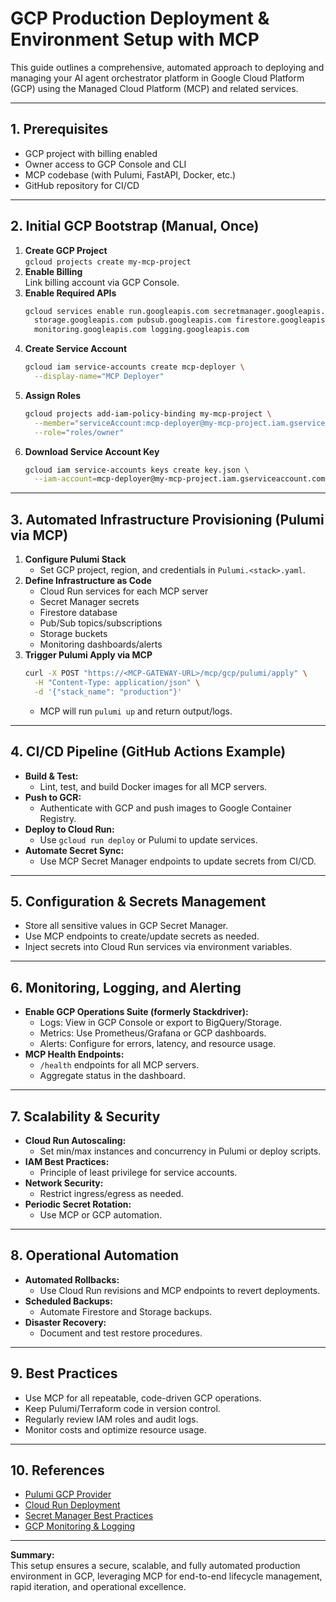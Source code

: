 # GCP Production Deployment & Environment Setup with MCP

This guide outlines a comprehensive, automated approach to deploying and managing your AI agent orchestrator platform in Google Cloud Platform (GCP) using the Managed Cloud Platform (MCP) and related services.

---

## 1. **Prerequisites**

- GCP project with billing enabled
- Owner access to GCP Console and CLI
- MCP codebase (with Pulumi, FastAPI, Docker, etc.)
- GitHub repository for CI/CD

---

## 2. **Initial GCP Bootstrap (Manual, Once)**

1. **Create GCP Project**  
   `gcloud projects create my-mcp-project`
2. **Enable Billing**  
   Link billing account via GCP Console.
3. **Enable Required APIs**  
   ```bash
   gcloud services enable run.googleapis.com secretmanager.googleapis.com \
     storage.googleapis.com pubsub.googleapis.com firestore.googleapis.com \
     monitoring.googleapis.com logging.googleapis.com
   ```
4. **Create Service Account**  
   ```bash
   gcloud iam service-accounts create mcp-deployer \
     --display-name="MCP Deployer"
   ```
5. **Assign Roles**  
   ```bash
   gcloud projects add-iam-policy-binding my-mcp-project \
     --member="serviceAccount:mcp-deployer@my-mcp-project.iam.gserviceaccount.com" \
     --role="roles/owner"
   ```
6. **Download Service Account Key**  
   ```bash
   gcloud iam service-accounts keys create key.json \
     --iam-account=mcp-deployer@my-mcp-project.iam.gserviceaccount.com
   ```

---

## 3. **Automated Infrastructure Provisioning (Pulumi via MCP)**

1. **Configure Pulumi Stack**  
   - Set GCP project, region, and credentials in `Pulumi.<stack>.yaml`.
2. **Define Infrastructure as Code**  
   - Cloud Run services for each MCP server
   - Secret Manager secrets
   - Firestore database
   - Pub/Sub topics/subscriptions
   - Storage buckets
   - Monitoring dashboards/alerts
3. **Trigger Pulumi Apply via MCP**  
   ```bash
   curl -X POST "https://<MCP-GATEWAY-URL>/mcp/gcp/pulumi/apply" \
     -H "Content-Type: application/json" \
     -d '{"stack_name": "production"}'
   ```
   - MCP will run `pulumi up` and return output/logs.

---

## 4. **CI/CD Pipeline (GitHub Actions Example)**

- **Build & Test:**  
  - Lint, test, and build Docker images for all MCP servers.
- **Push to GCR:**  
  - Authenticate with GCP and push images to Google Container Registry.
- **Deploy to Cloud Run:**  
  - Use `gcloud run deploy` or Pulumi to update services.
- **Automate Secret Sync:**  
  - Use MCP Secret Manager endpoints to update secrets from CI/CD.

---

## 5. **Configuration & Secrets Management**

- Store all sensitive values in GCP Secret Manager.
- Use MCP endpoints to create/update secrets as needed.
- Inject secrets into Cloud Run services via environment variables.

---

## 6. **Monitoring, Logging, and Alerting**

- **Enable GCP Operations Suite (formerly Stackdriver):**
  - Logs: View in GCP Console or export to BigQuery/Storage.
  - Metrics: Use Prometheus/Grafana or GCP dashboards.
  - Alerts: Configure for errors, latency, and resource usage.
- **MCP Health Endpoints:**  
  - `/health` endpoints for all MCP servers.
  - Aggregate status in the dashboard.

---

## 7. **Scalability & Security**

- **Cloud Run Autoscaling:**  
  - Set min/max instances and concurrency in Pulumi or deploy scripts.
- **IAM Best Practices:**  
  - Principle of least privilege for service accounts.
- **Network Security:**  
  - Restrict ingress/egress as needed.
- **Periodic Secret Rotation:**  
  - Use MCP or GCP automation.

---

## 8. **Operational Automation**

- **Automated Rollbacks:**  
  - Use Cloud Run revisions and MCP endpoints to revert deployments.
- **Scheduled Backups:**  
  - Automate Firestore and Storage backups.
- **Disaster Recovery:**  
  - Document and test restore procedures.

---

## 9. **Best Practices**

- Use MCP for all repeatable, code-driven GCP operations.
- Keep Pulumi/Terraform code in version control.
- Regularly review IAM roles and audit logs.
- Monitor costs and optimize resource usage.

---

## 10. **References**

- [Pulumi GCP Provider](https://www.pulumi.com/registry/packages/gcp/)
- [Cloud Run Deployment](https://cloud.google.com/run/docs/deploying)
- [Secret Manager Best Practices](https://cloud.google.com/secret-manager/docs/best-practices)
- [GCP Monitoring & Logging](https://cloud.google.com/products/operations)

---

**Summary:**  
This setup ensures a secure, scalable, and fully automated production environment in GCP, leveraging MCP for end-to-end lifecycle management, rapid iteration, and operational excellence.